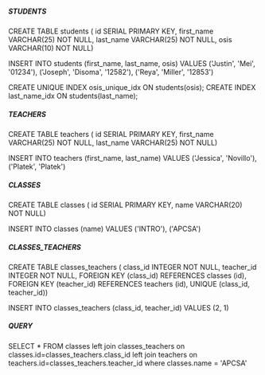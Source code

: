 ##### STUDENTS #####

CREATE TABLE students (
	id SERIAL PRIMARY KEY,
	first_name VARCHAR(25) NOT NULL,
	last_name VARCHAR(25) NOT NULL,
	osis VARCHAR(10) NOT NULL)
	
	
INSERT INTO students (first_name, last_name, osis) 
VALUES
	('Justin', 'Mei', '01234'),
	('Joseph', 'Disoma', '12582'),
	('Reya', 'Miller', '12853')
	
CREATE UNIQUE INDEX osis_unique_idx ON students(osis);
CREATE INDEX last_name_idx ON students(last_name);


##### TEACHERS #####

CREATE TABLE teachers (
	id SERIAL PRIMARY KEY,
	first_name VARCHAR(25) NOT NULL,
	last_name VARCHAR(25) NOT NULL)
	
INSERT INTO teachers (first_name, last_name) 
VALUES
	('Jessica', 'Novillo'),
	('Platek', 'Platek')

 
##### CLASSES #####

CREATE TABLE classes (
	id SERIAL PRIMARY KEY,
	name VARCHAR(20) NOT NULL)
	
INSERT INTO classes (name) 
VALUES
	('INTRO'),
	('APCSA')
	
		
##### CLASSES_TEACHERS #####
CREATE TABLE classes_teachers (
	class_id INTEGER NOT NULL,
	teacher_id INTEGER NOT NULL,
	FOREIGN KEY (class_id) REFERENCES classes (id),
	FOREIGN KEY (teacher_id) REFERENCES teachers (id),
	UNIQUE (class_id, teacher_id))

INSERT INTO classes_teachers (class_id, teacher_id) 
VALUES
	(2, 1)


##### QUERY #####

SELECT * FROM classes
left join classes_teachers on classes.id=classes_teachers.class_id
left join teachers on teachers.id=classes_teachers.teacher_id
where classes.name = 'APCSA'

